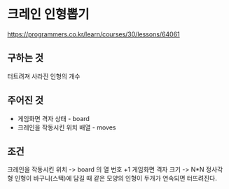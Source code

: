 # 크레인 인형뽑기
https://programmers.co.kr/learn/courses/30/lessons/64061
## 구하는 것
터트려져 사라진 인형의 개수
## 주어진 것
- 게임화면 격자 상태 - board
- 크레인을 작동시킨 위치 배열 - moves
## 조건
크레인을 작동시킨 위치 -> board 의 열 번호 +1
게임화면 격자 크기 -> N*N 정사각형
인형이 바구니(스택)에 담길 때  같은 모양의 인형이 두개가 연속되면 터뜨려진다.
